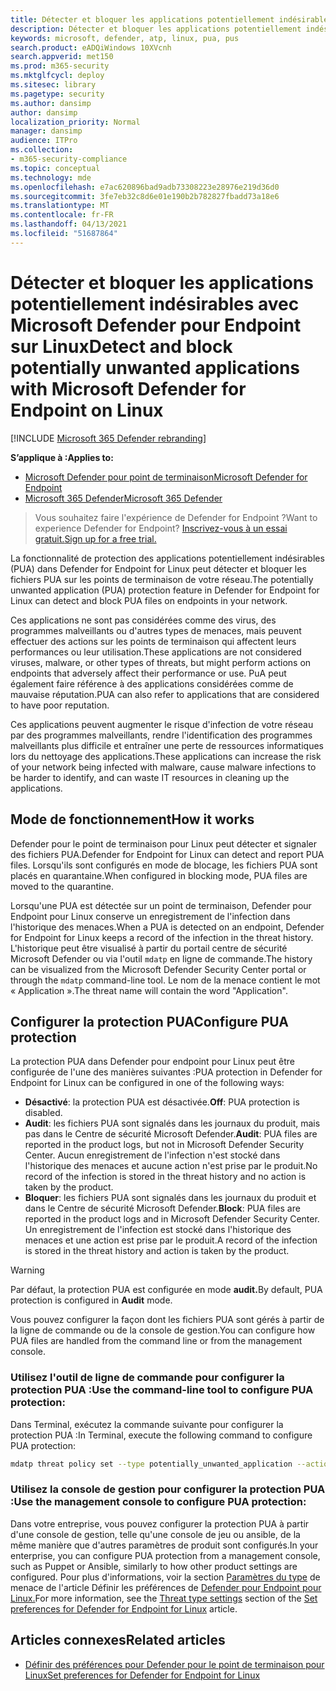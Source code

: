 ```yaml
---
title: Détecter et bloquer les applications potentiellement indésirables avec Microsoft Defender ATP pour Linux
description: Détecter et bloquer les applications potentiellement indésirables (PUA) à l'aide de Microsoft Defender ATP pour Linux.
keywords: microsoft, defender, atp, linux, pua, pus
search.product: eADQiWindows 10XVcnh
search.appverid: met150
ms.prod: m365-security
ms.mktglfcycl: deploy
ms.sitesec: library
ms.pagetype: security
ms.author: dansimp
author: dansimp
localization_priority: Normal
manager: dansimp
audience: ITPro
ms.collection:
- m365-security-compliance
ms.topic: conceptual
ms.technology: mde
ms.openlocfilehash: e7ac620896bad9adb73308223e28976e219d36d0
ms.sourcegitcommit: 3fe7eb32c8d6e01e190b2b782827fbadd73a18e6
ms.translationtype: MT
ms.contentlocale: fr-FR
ms.lasthandoff: 04/13/2021
ms.locfileid: "51687864"
---
```

# <a name="detect-and-block-potentially-unwanted-applications-with-microsoft-defender-for-endpoint-on-linux"></a><span data-ttu-id="582ce-104">Détecter et bloquer les applications potentiellement indésirables avec Microsoft Defender pour Endpoint sur Linux</span><span class="sxs-lookup"><span data-stu-id="582ce-104">Detect and block potentially unwanted applications with Microsoft Defender for Endpoint on Linux</span></span>

[!INCLUDE [Microsoft 365 Defender rebranding](../../includes/microsoft-defender.md)]


<span data-ttu-id="582ce-105">**S’applique à :**</span><span class="sxs-lookup"><span data-stu-id="582ce-105">**Applies to:**</span></span>
- [<span data-ttu-id="582ce-106">Microsoft Defender pour point de terminaison</span><span class="sxs-lookup"><span data-stu-id="582ce-106">Microsoft Defender for Endpoint</span></span>](https://go.microsoft.com/fwlink/p/?linkid=2154037)
- [<span data-ttu-id="582ce-107">Microsoft 365 Defender</span><span class="sxs-lookup"><span data-stu-id="582ce-107">Microsoft 365 Defender</span></span>](https://go.microsoft.com/fwlink/?linkid=2118804)

> <span data-ttu-id="582ce-108">Vous souhaitez faire l'expérience de Defender for Endpoint ?</span><span class="sxs-lookup"><span data-stu-id="582ce-108">Want to experience Defender for Endpoint?</span></span> [<span data-ttu-id="582ce-109">Inscrivez-vous à un essai gratuit.</span><span class="sxs-lookup"><span data-stu-id="582ce-109">Sign up for a free trial.</span></span>](https://www.microsoft.com/microsoft-365/windows/microsoft-defender-atp?ocid=docs-wdatp-investigateip-abovefoldlink)

<span data-ttu-id="582ce-110">La fonctionnalité de protection des applications potentiellement indésirables (PUA) dans Defender for Endpoint for Linux peut détecter et bloquer les fichiers PUA sur les points de terminaison de votre réseau.</span><span class="sxs-lookup"><span data-stu-id="582ce-110">The potentially unwanted application (PUA) protection feature in Defender for Endpoint for Linux can detect and block PUA files on endpoints in your network.</span></span>

<span data-ttu-id="582ce-111">Ces applications ne sont pas considérées comme des virus, des programmes malveillants ou d'autres types de menaces, mais peuvent effectuer des actions sur les points de terminaison qui affectent leurs performances ou leur utilisation.</span><span class="sxs-lookup"><span data-stu-id="582ce-111">These applications are not considered viruses, malware, or other types of threats, but might perform actions on endpoints that adversely affect their performance or use.</span></span> <span data-ttu-id="582ce-112">PuA peut également faire référence à des applications considérées comme de mauvaise réputation.</span><span class="sxs-lookup"><span data-stu-id="582ce-112">PUA can also refer to applications that are considered to have poor reputation.</span></span>

<span data-ttu-id="582ce-113">Ces applications peuvent augmenter le risque d'infection de votre réseau par des programmes malveillants, rendre l'identification des programmes malveillants plus difficile et entraîner une perte de ressources informatiques lors du nettoyage des applications.</span><span class="sxs-lookup"><span data-stu-id="582ce-113">These applications can increase the risk of your network being infected with malware, cause malware infections to be harder to identify, and can waste IT resources in cleaning up the applications.</span></span>

## <a name="how-it-works"></a><span data-ttu-id="582ce-114">Mode de fonctionnement</span><span class="sxs-lookup"><span data-stu-id="582ce-114">How it works</span></span>

<span data-ttu-id="582ce-115">Defender pour le point de terminaison pour Linux peut détecter et signaler des fichiers PUA.</span><span class="sxs-lookup"><span data-stu-id="582ce-115">Defender for Endpoint for Linux can detect and report PUA files.</span></span> <span data-ttu-id="582ce-116">Lorsqu'ils sont configurés en mode de blocage, les fichiers PUA sont placés en quarantaine.</span><span class="sxs-lookup"><span data-stu-id="582ce-116">When configured in blocking mode, PUA files are moved to the quarantine.</span></span>

<span data-ttu-id="582ce-117">Lorsqu'une PUA est détectée sur un point de terminaison, Defender pour Endpoint pour Linux conserve un enregistrement de l'infection dans l'historique des menaces.</span><span class="sxs-lookup"><span data-stu-id="582ce-117">When a PUA is detected on an endpoint, Defender for Endpoint for Linux keeps a record of the infection in the threat history.</span></span> <span data-ttu-id="582ce-118">L'historique peut être visualisé à partir du portail centre de sécurité Microsoft Defender ou via l'outil `mdatp` en ligne de commande.</span><span class="sxs-lookup"><span data-stu-id="582ce-118">The history can be visualized from the Microsoft Defender Security Center portal or through the `mdatp` command-line tool.</span></span> <span data-ttu-id="582ce-119">Le nom de la menace contient le mot « Application ».</span><span class="sxs-lookup"><span data-stu-id="582ce-119">The threat name will contain the word "Application".</span></span>

## <a name="configure-pua-protection"></a><span data-ttu-id="582ce-120">Configurer la protection PUA</span><span class="sxs-lookup"><span data-stu-id="582ce-120">Configure PUA protection</span></span>

<span data-ttu-id="582ce-121">La protection PUA dans Defender pour endpoint pour Linux peut être configurée de l'une des manières suivantes :</span><span class="sxs-lookup"><span data-stu-id="582ce-121">PUA protection in Defender for Endpoint for Linux can be configured in one of the following ways:</span></span>

- <span data-ttu-id="582ce-122">**Désactivé**: la protection PUA est désactivée.</span><span class="sxs-lookup"><span data-stu-id="582ce-122">**Off**: PUA protection is disabled.</span></span>
- <span data-ttu-id="582ce-123">**Audit**: les fichiers PUA sont signalés dans les journaux du produit, mais pas dans le Centre de sécurité Microsoft Defender.</span><span class="sxs-lookup"><span data-stu-id="582ce-123">**Audit**: PUA files are reported in the product logs, but not in Microsoft Defender Security Center.</span></span> <span data-ttu-id="582ce-124">Aucun enregistrement de l'infection n'est stocké dans l'historique des menaces et aucune action n'est prise par le produit.</span><span class="sxs-lookup"><span data-stu-id="582ce-124">No record of the infection is stored in the threat history and no action is taken by the product.</span></span>
- <span data-ttu-id="582ce-125">**Bloquer**: les fichiers PUA sont signalés dans les journaux du produit et dans le Centre de sécurité Microsoft Defender.</span><span class="sxs-lookup"><span data-stu-id="582ce-125">**Block**: PUA files are reported in the product logs and in Microsoft Defender Security Center.</span></span> <span data-ttu-id="582ce-126">Un enregistrement de l'infection est stocké dans l'historique des menaces et une action est prise par le produit.</span><span class="sxs-lookup"><span data-stu-id="582ce-126">A record of the infection is stored in the threat history and action is taken by the product.</span></span>

>[!WARNING]
><span data-ttu-id="582ce-127">Par défaut, la protection PUA est configurée en mode **audit.**</span><span class="sxs-lookup"><span data-stu-id="582ce-127">By default, PUA protection is configured in **Audit** mode.</span></span>

<span data-ttu-id="582ce-128">Vous pouvez configurer la façon dont les fichiers PUA sont gérés à partir de la ligne de commande ou de la console de gestion.</span><span class="sxs-lookup"><span data-stu-id="582ce-128">You can configure how PUA files are handled from the command line or from the management console.</span></span>

### <a name="use-the-command-line-tool-to-configure-pua-protection"></a><span data-ttu-id="582ce-129">Utilisez l'outil de ligne de commande pour configurer la protection PUA :</span><span class="sxs-lookup"><span data-stu-id="582ce-129">Use the command-line tool to configure PUA protection:</span></span>

<span data-ttu-id="582ce-130">Dans Terminal, exécutez la commande suivante pour configurer la protection PUA :</span><span class="sxs-lookup"><span data-stu-id="582ce-130">In Terminal, execute the following command to configure PUA protection:</span></span>

```bash
mdatp threat policy set --type potentially_unwanted_application --action [off|audit|block]
```

### <a name="use-the-management-console-to-configure-pua-protection"></a><span data-ttu-id="582ce-131">Utilisez la console de gestion pour configurer la protection PUA :</span><span class="sxs-lookup"><span data-stu-id="582ce-131">Use the management console to configure PUA protection:</span></span>

<span data-ttu-id="582ce-132">Dans votre entreprise, vous pouvez configurer la protection PUA à partir d'une console de gestion, telle qu'une console de jeu ou ansible, de la même manière que d'autres paramètres de produit sont configurés.</span><span class="sxs-lookup"><span data-stu-id="582ce-132">In your enterprise, you can configure PUA protection from a management console, such as Puppet or Ansible, similarly to how other product settings are configured.</span></span> <span data-ttu-id="582ce-133">Pour plus d'informations, voir la section [Paramètres du type](linux-preferences.md#threat-type-settings) de menace de l'article Définir les préférences de [Defender pour Endpoint pour Linux.](linux-preferences.md)</span><span class="sxs-lookup"><span data-stu-id="582ce-133">For more information, see the [Threat type settings](linux-preferences.md#threat-type-settings) section of the [Set preferences for Defender for Endpoint for Linux](linux-preferences.md) article.</span></span>

## <a name="related-articles"></a><span data-ttu-id="582ce-134">Articles connexes</span><span class="sxs-lookup"><span data-stu-id="582ce-134">Related articles</span></span>

- [<span data-ttu-id="582ce-135">Définir des préférences pour Defender pour le point de terminaison pour Linux</span><span class="sxs-lookup"><span data-stu-id="582ce-135">Set preferences for Defender for Endpoint for Linux</span></span>](linux-preferences.md)
